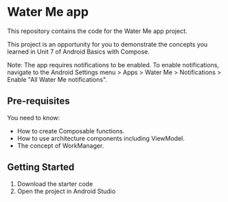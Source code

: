 Water Me app
=======================================

This repository contains the code for the Water Me app project.

This project is an opportunity for you to demonstrate the concepts you learned in Unit 7 of Android Basics with Compose.

Note: The app requires notifications to be enabled. To enable notifications, navigate to the Android Settings menu > Apps > Water Me > Notifications > Enable "All Water Me notifications".

Pre-requisites
--------------

You need to know:

- How to create Composable functions.
- How to use architecture components including ViewModel.
- The concept of WorkManager.

Getting Started
---------------

1. Download the starter code
2. Open the project in Android Studio
